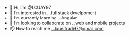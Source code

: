 - 👋 Hi, I’m @LOUAY97
- 👀 I’m interested in ...full stack develpoment
- 🌱 I’m currently learning ...Angular
- 💞️ I’m looking to collaborate on ...web and mobile projects
- 📫 How to reach me ...loueifradi97@gmail.com

<!---
LOUAY97/LOUAY97 is a ✨ special ✨ repository because its `README.md` (this file) appears on your GitHub profile.
You can click the Preview link to take a look at your changes.
--->
